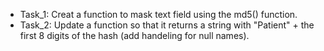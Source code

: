 * Task_1: Creat a function to mask text field using the md5() function.
* Task_2: Update a function so that it returns a string with "Patient" + the first 8 digits of the hash (add handeling for null names).

